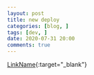 ```yaml
---
layout: post
title: new deploy
categories: [blog, ]
tags: [dev, ]
date: 2020-07-31 20:00
comments: true
---
```

  
[LinkName](LinkLocation){:target="_blank"}  
